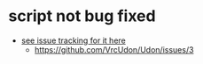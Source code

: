 # script not bug fixed
- [see issue tracking for it here](https://github.com/VrcUdon/Udon/issues/3)
  - https://github.com/VrcUdon/Udon/issues/3
